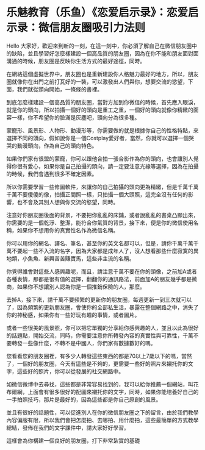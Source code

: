 # 乐魅教育（乐鱼）《恋爱启示录》：恋爱启示录：微信朋友圈吸引力法则

Hello 大家好，歡迎來到新的一刻，在這一刻中，你必須了解自己在微信朋友圈中的缺陷，並且學習好怎麼樣建設一個高品質的朋友圈，因為在你不能和朋友面對面溝通的時候，朋友圈是反映你生活方式的最好途徑，同時。

在網絡這個虛擬世界中，朋友圈也是重新建設你人格魅力最好的地方，所以，朋友圈就像你在出門之前打瓦好的一裝，可以激發出人們與你，想要交流的慾望，下面，我們就從頭向開始，一條條的書裡。

到底怎麼樣建設一個高品質的朋友圈，當對方加到你微信的時候，首先應入眼淚，就是你的頭向，所以拍攝一個好的頭向是重工之重，一個好的頭向就像你精緻的面容一樣，你不希望你的臉滿是灰塵吧，頭向分為很多種。

蒙寵形、風景形、人物形、動漫形等，你需要做的就是根據你自己的性格特點，來選擇不同的頭向，假如說你是一個Costplay愛好者，當然，你就可以選擇一個哭哭的動漫頭向，作為自己的頭向特色。

如果你們家有很盟的蒙寵，你可以跟他合拍一張合影作為你的頭向，也會讓別人覺得你很有愛心，如果你是自己拍攝的頭向，請一定要注意光線等選擇，因為在拍攝的時候，我們會遇到很多不確定因素。

所以你需要學習一些修圖軟件，來讓你的自己拍攝的頭向更為精緻，但是千萬千萬千萬不要傻傻的像，拍攝正間照一樣，只拍攝一個大頭照，這完全沒有任何的影響，也不會及其別人想與你交流的慾望，同時。

注意好你朋友圈後面的背景，不要把你亂亂的床鋪，或者說亂亂的書桌凸顯出來，你需要的是一個乾淨、整潔，能符合你氣質的背景，接下來，便是你的微信使用名稱，如果你不想用你的真實性名作為微信名稱。

你可以用你的網名、譯名、筆名，甚至你的英文名都可以，但是，請你千萬千萬千萬不要起一些不入流的名字，因為大家都是成年人了，沒人想看那些什麼寂寞的異地類，小魚魚、新興苦苦賺寶馬，這些非主流的名稱。

你覺得誰會對這些人感興趣呢，而且，請注意千萬不要在你的頭像，之前加A或者各種表情，那都是很有值的選擇，翻翻你的通訊路法，前面加A的朋友幾乎都是微商，如果你不想讓別人認為你是一個推銷保險的人，那麼。

去掉A，接下來，請千萬不要頻繁的更新你的朋友圈，每週更新一到三次就可以了，因為頻繁的更新朋友圈，會使你的全部私生活，暴露在整個網路之中，消失了你的神秘感，如果你有一些好玩有趣的事情，或者圖片。

或者一些很美的風景照，你可以把它單獨的分享給你感興趣的人，並且以此為很好的話題點，開始交流，同時，你需要注意你所轉發內容的真實性與可靠性，千萬不要轉發一些像什麼，不轉不是中國人，你們家有數據數好的嗎。

您看看您的朋友圈裡，有多少人轉發這些東西的都是70以上7歲以下的嗎，當然了，一個好的朋友圈，今天有這些是不夠的，更需要一些好的照片來襯托你的文字，這些好的照片，你可以從發展的社交網路中。

如微信微博中去尋找，這些都是非常容易找到的，我可以給你推薦一個網站，叫花布爾網，上面會有很多很好的配圖來襯托你的文字，同時，如果你能培養好自己的一手拍照技巧，那片是最好的，因為這些都是你自己原創的風景。

並且有很好的話題性，可以促進別人在你的微信朋友圈之下的留言，由於我們教學內容偏服有限，所以我們會把怎麼拍、去哪拍、用什麼拍，這些最簡單的方式教學總結，發佈在我們的文字課件中，請大家好好學習。

這樣會為你構建一個良好的朋友圈，打下非常紮實的基礎